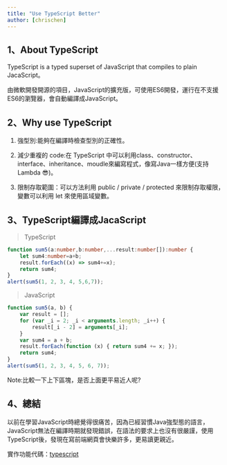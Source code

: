 ```yaml
---
title: "Use TypeScript Better"
author: [chrischen]
---
```

## 1、About TypeScript

TypeScript is a typed superset of JavaScript that compiles to plain JacaScript。

由微軟開發開源的項目，JavaScript的擴充版，可使用ES6開發，運行在不支援ES6的瀏覽器，會自動編譯成JavaScript。

## 2、Why use TypeScript

1. 強型別:能夠在編譯時檢查型別的正確性。

2. 減少重複的 code:在 TypeScript 中可以利用class、constructor、interface、inheritance、moudle來編寫程式，像寫Java一樣方便(支持Lambda 😎)。

3. 限制存取範圍：可以方法利用 public / private / protected 來限制存取權限，變數可以利用 let 來使用區域變數。

   

## 3、TypeScript編譯成JacaScript

> TypeScript

```typescript
function sum5(a:number,b:number,...result:number[]):number {
    let sum4:number=a+b;
    result.forEach((x) => sum4+=x);
    return sum4;
}
alert(sum5(1, 2, 3, 4, 5,6,7));
```

> JavaScript

```javascript
function sum5(a, b) {
    var result = [];
    for (var _i = 2; _i < arguments.length; _i++) {
        result[_i - 2] = arguments[_i];
    }
    var sum4 = a + b;
    result.forEach(function (x) { return sum4 += x; });
    return sum4;
}
alert(sum5(1, 2, 3, 4, 5, 6, 7));
```

Note:比較一下上下區塊，是否上面更平易近人呢?

## 4、總結

以前在學習JavaScript時總覺得很痛苦，因為已經習慣Java強型態的語言，JavaScript無法在編譯時期就發現錯誤，在語法的要求上也沒有很嚴謹，使用TypeScript後，發現在寫前端網頁會快樂許多，更易讀更親近。

實作功能代碼：[typescript](https://github.com/kyocoolcool/typescript-fundamentals)
